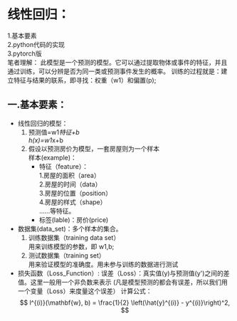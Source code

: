 # 线性回归：
  1.基本要素  
  2.python代码的实现  
  3.pytorch版  
  笔者理解：
  此模型是一个预测的模型。它可以通过提取物体或事件的特征，并且通过训练，可以分辨是否为同一类或预测事件发生的概率。
  训练的过程就是：建立特征与结果的联系，即寻找：权重（w1）和偏置(p);
  		
## 一.基本要素：
  * 线性回归的模型：  
	1. 预测值=w1*特征+b  
		h(x)=w1*x+b
	2. 假设以预测房价为模型，一套房屋则为一个样本  
		样本(example)：    
		  - 特征（feature）：  
			1.房屋的面积（area）  
			2.房屋的时间（data）  
			3.房屋的位置（position）  
			4.房屋的样式（shape）  
			......等特征。  
		  - 标签(lable)：房价(price)
  * 数据集(data_set)：多个样本的集合。  
	  1. 训练数据集（training data set）  
			 用来训练模型的参数，即 w1,b;
	  2. 测试数据集（training set）  	
			 用来验证模型的准确度。用未参与训练的数据进行测试
  * 损失函数（Loss_Function）:
  	 误差（Loss）：真实值(y)与预测值(y')之间的差值。这里一般用一个非负数来表示
  	(凡是模型预测的都会有误差，所以我们用一个变量（Loss）来度量这个误差）
	计算公式：  
	$$
l^{(i)}(\mathbf{w}, b) = \frac{1}{2} \left(\hat{y}^{(i)} - y^{(i)}\right)^2,
$$
	

	
